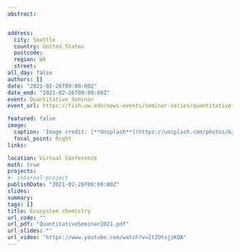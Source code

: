 ```yaml
---
abstract:


address:
  city: Seattle
  country: United States
  postcode: 
  region: WA
  street: 
all_day: false
authors: []
date: "2021-02-26T09:00:00Z"
date_end: "2021-02-26T09:00:00Z"
event: Quantitative Seminar
event_url: https://fish.uw.edu/news-events/seminar-series/quantitative-seminar//

featured: false
image:
  caption: 'Image credit: [**Unsplash**](https://unsplash.com/photos/bzdhc5b3Bxs)'
  focal_point: Right
links:

location: Virtual Conference
math: true
projects:
#- internal-project
publishDate: "2021-02-26T00:00:00Z"
slides: 
summary: 
tags: []
title: Ecosystem chemistry
url_code: ""
url_pdf: "QuantitativeSeminar2021.pdf"
url_slides: ""
url_video: "https://www.youtube.com/watch?v=2tZOtxjzKQA"
---
```


